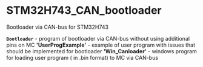 # STM32H743_CAN_bootloader
Bootloader via CAN-bus for STM32H743

**`Bootloader`** - program of bootloader via CAN-bus without using additional pins on MC
**'UserProgExample'** - example of user program with issues that should be implemented for bootloader
**'Win_Canloader'** - windows program for loading user program ( in .bin format) to MC via CAN-bus
